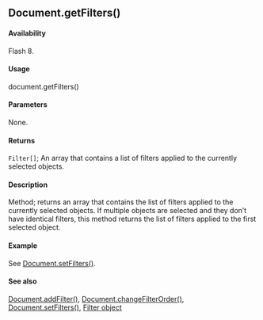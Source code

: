 ## Document.getFilters()

#### Availability

Flash 8.

#### Usage

document.getFilters()

#### Parameters

None.

#### Returns

`Filter[]`; An array that contains a list of filters applied to the currently selected objects.

#### Description

Method; returns an array that contains the list of filters applied to the currently selected objects. If multiple objects are selected and they don’t have identical filters, this method returns the list of filters applied to the first selected object.

#### Example

See [Document.setFilters()](../Document_object/Document530.md).

#### See also

[Document.addFilter()](../Document_object/Document3.md), [Document.changeFilterOrder()](../Document_object/Document29.md), [Document.setFilters()](../Document_object/Document530.md), [Filter object](../Filter_object/Filter_summary.md)
